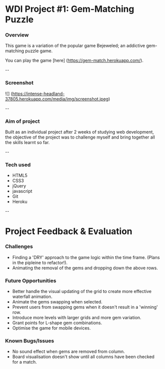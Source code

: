 # WDI Project #1: Gem-Matching Puzzle


### Overview
This game is a variation of the popular game Bejeweled; an addictive gem-matching puzzle game. 

You can play the game [here] (https://gem-match.herokuapp.com/).

--
### Screenshot

![] (https://intense-headland-37805.herokuapp.com/media/img/screenshot.jpeg)

--

### Aim of project
Built as an individual project after 2 weeks of studying web development, the objective of the project was to challenge myself and bring together all the skills learnt so far.  

--

### Tech used
* HTML5 
* CSS3
* jQuery
* javascript
* Git
* Heroku

--

# Project Feedback & Evaluation

### Challenges
* Finding a 'DRY' approach to the game logic within the time frame. (Plans in the pipleine to refactor!). 
* Animating the removal of the gems and dropping down the above rows.

### Future Opportunities
* Better handle the visual updating of the grid to create more effective waterfall animation. 
* Animate the gems swapping when selected.
* Prevent users from swapping gems when it doesn't result in a 'winning' row.
* Introduce more levels with larger grids and more gem variation.
* Grant points for L-shape gem combinations.
* Optimise the game for mobile devices.

### Known Bugs/Issues
* No sound effect when gems are removed from column.
* Board visualisation doesn't show until all columns have been checked for a match.
